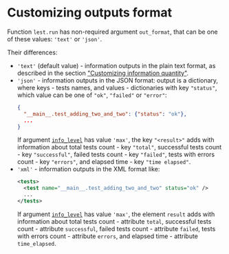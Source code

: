# Customizing outputs format

Function `lest.run` has non-required argument `out_format`,
that can be one of these values: `'text'` or `'json'`.

Their differences:

 + `'text'` (default value) - information outputs in the plain text format,
   as described in the section ["Customizing information quantity"](https://github.com/wchistow/lest/blob/master/docs/en/info_level.md).
 + `'json'` - information outputs in the JSON format: output is a dictionary,
   where keys - tests names, and values - dictionaries with key `"status"`,
   which value can be one of `"ok"`, `"failed"` or `"error"`:
   ```json
   {
     "__main__.test_adding_two_and_two": {"status": "ok"},
     ...
   }
   ```
   If argument [`info_level`](https://github.com/wchistow/lest/blob/master/docs/en/info_level.md) has value `'max'`,
   the key `"<result>"` adds with information about
   total tests count - key `"total"`, successful tests count - key `"successful"`,
   failed tests count - key `"failed"`, tests with errors count - key `"errors"`,
   and elapsed time - key `"time elapsed"`.
 + `'xml'` - information outputs in the XML format like:
   ```xml
   <tests>
     <test name="__main__.test_adding_two_and_two" status="ok" />
     ...
   </tests>
   ```
   If argument [`info_level`](https://github.com/wchistow/lest/blob/master/docs/ru/info_level.md) has value `'max'`,
   the element `result` adds with information about
   total tests count - attribute `total`, successful tests count - attribute `successful`,
   failed tests count - attribute `failed`, tests with errors count - attribute `errors`,
   and elapsed time - attribute `time_elapsed`.

